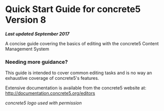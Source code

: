# Quick Start Guide for concrete5 Version 8
_**Last updated September 2017**_

A concise guide covering the basics of editing with the concrete5 Content Management System

### Needing more guidance?

This guide is intended to cover common editing tasks and is no way an exhaustive coverage of concrete5's features.

Extensive documentation is available from the concrete5 website at: http://documentation.concrete5.org/editors

*concrete5 logo used with permission*



